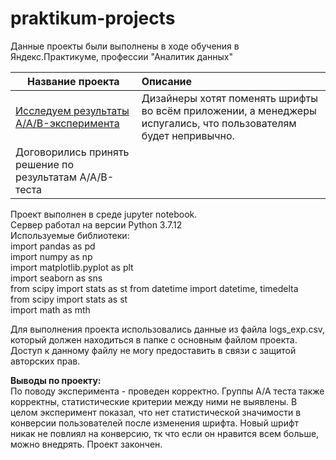 # praktikum-projects
 
Данные проекты были выполнены в ходе обучения в Яндекс.Практикуме, профессии "Аналитик данных"  

| Название проекта | Описание |
|-------|:--------------------------------------|
|[Исследуем результаты A/A/B-эксперимента](analyst_product_mobil_Alexgnik.ipynb)|Дизайнеры хотят поменять шрифты во всём приложении, а менеджеры испугались, что пользователям будет непривычно.
Договорились принять решение по результатам A/A/B-теста|


Проект выполнен в среде jupyter notebook.    
Сервер работал на версии Python 3.7.12     
Используемые библиотеки:  
import pandas as pd  
import numpy as np  
import matplotlib.pyplot as plt  
import seaborn as sns  
from scipy import stats as st
from datetime import datetime, timedelta  
from scipy import stats as st  
import math as mth    

Для выполнения проекта использовались данные из файла logs_exp.csv, который должен находиться в папке с основным файлом проекта.
Доступ к данному файлу не могу предоставить в связи с защитой авторских прав.

**Выводы по проекту:**  
По поводу эксперимента - проведен корректно. Группы А/А теста также корректны, статистические критерии между ними не выявлены.
В целом эксперимент показал, что нет статистической значимости в конверсии пользователей после изменения шрифта.
Новый шрифт никак не повлиял на конверсию, тк что если он нравится всем больше, можно внедрять.
Проект закончен.